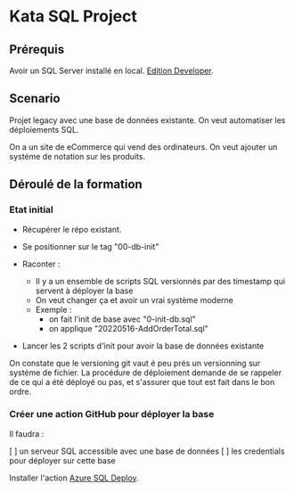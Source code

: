 # Kata SQL Project

## Prérequis

Avoir un SQL Server installé en local. [Edition Developer](https://www.microsoft.com/en-us/sql-server/sql-server-downloads).

## Scenario

Projet legacy avec une base de données existante. On veut automatiser les déploiements SQL.

On a un site de eCommerce qui vend des ordinateurs. On veut ajouter un systéme de notation sur les produits.

## Déroulé de la formation

### Etat initial

* Récupérer le répo existant.
* Se positionner sur le tag "00-db-init"
* Raconter :
  * Il y a un ensemble de scripts SQL versionnés par des timestamp qui servent à déployer la base
  * On veut changer ça et avoir un vrai système moderne
  * Exemple :
    * on fait l'init de base avec "0-init-db.sql"
    * on applique "20220516-AddOrderTotal.sql"

* Lancer les 2 scripts d'init pour avoir la base de données existante

On constate que le versioning git vaut é peu prés un versionning sur systéme de fichier.
La procédure de déploiement demande de se rappeler de ce qui a été déployé ou pas, et s'assurer que tout est fait dans le bon ordre.

### Créer une action GitHub pour déployer la base

Il faudra :

[ ] un serveur SQL accessible avec une base de données
[ ] les credentials pour déployer sur cette base

Installer l'action [Azure SQL Deploy](https://github.com/marketplace/actions/azure-sql-deploy).
